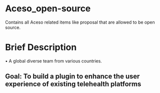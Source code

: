 # Aceso_open-source
Contains all Aceso related items like proposal that are allowed to be open source.

# Brief Description
•	A global diverse team from various countries. <br>
  ## Goal: To build a plugin to enhance the user experience of existing telehealth platforms 
